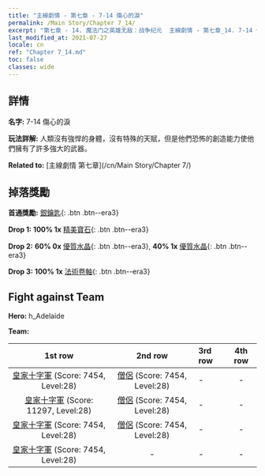 ```yaml
---
title: "主線劇情 - 第七章 - 7-14 傷心的淚"
permalink: /Main Story/Chapter 7_14/
excerpt: "第七章 - 14. 魔法门之英雄无敌：战争纪元  主線劇情 - 第七章_14. 7-14 傷心的淚"
last_modified_at: 2021-07-27
locale: cn
ref: "Chapter 7_14.md"
toc: false
classes: wide
---
```


## 詳情

 **名字:** 7-14 傷心的淚

 **玩法詳解:** 人類沒有強悍的身體，沒有特殊的天賦，但是他們恐怖的創造能力使他們擁有了許多強大的武器。

 **Related to:** [主線劇情 第七章](/cn/Main Story/Chapter 7/)

## 掉落獎勵

 **首通獎勵:** [銀鑰匙](/cn/Items/con_693/){: .btn .btn--era3}

 **Drop 1:** **100% 1x** [精美寶石](/cn/Items/mat_23/){: .btn .btn--era3}

 **Drop 2:** **60% 0x** [優質水晶](/cn/Items/mat_17/){: .btn .btn--era3}, **40% 1x** [優質水晶](/cn/Items/mat_17/){: .btn .btn--era3}

 **Drop 3:** **100% 1x** [法術卷軸](/cn/Items/con_694/){: .btn .btn--era3}


## Fight against Team
 **Hero:** h_Adelaide

 **Team:**


  | 1st row | 2nd row | 3rd row | 4th row |
  |:----:|:----:|:----|:----:|
  | [皇家十字軍](/cn/units/Swordsman/) (Score: 7454, Level:28)  | [僧侶](/cn/units/Monk/) (Score: 7454, Level:28)  | - | - |
  | [皇家十字軍](/cn/units/Swordsman/) (Score: 11297, Level:28)  | [僧侶](/cn/units/Monk/) (Score: 7454, Level:28)  | - | - |
  | [皇家十字軍](/cn/units/Swordsman/) (Score: 7454, Level:28)  | [僧侶](/cn/units/Monk/) (Score: 7454, Level:28)  | - | - |
  | [皇家十字軍](/cn/units/Swordsman/) (Score: 7454, Level:28)  | - | - | - |


